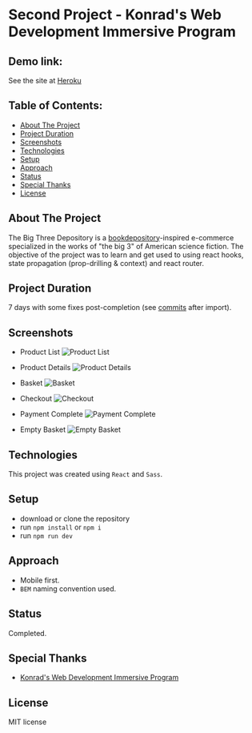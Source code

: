 # Second Project - Konrad's Web Development Immersive Program

## Demo link:
See the site at [Heroku](https://marcialcv-konrad-project2.herokuapp.com/)

## Table of Contents:

- [About The Project](#about-the-project)
- [Project Duration](#project-duration)
- [Screenshots](#screenshots)
- [Technologies](#technologies)
- [Setup](#setup)
- [Approach](#approach)
- [Status](#status)
- [Special Thanks](#special-thanks)
- [License](#license)

## About The Project
The Big Three Depository is a [bookdepository](https://www.bookdepository.com/)-inspired e-commerce specialized in the works of "the big 3" of American science fiction. The objective of the project was to learn and get used to using react hooks, state propagation (prop-drilling & context) and react router.

## Project Duration
7 days with some fixes post-completion (see [commits](https://github.com/marcialcarrillo/konrad-project2/commits/master) after import).

## Screenshots

- Product List
![Product List](https://i.imgur.com/59xIeIL.png)

- Product Details
![Product Details](https://i.imgur.com/jqO0eFK.png)

- Basket
![Basket](https://i.imgur.com/FUNSb4e.png)

- Checkout
![Checkout](https://i.imgur.com/ZlbcgV8.png)

- Payment Complete
![Payment Complete](https://i.imgur.com/J21JMd2.png)

- Empty Basket
![Empty Basket](https://i.imgur.com/ZKHBNCk.png)

## Technologies
This project was created using `React` and `Sass`.

## Setup
- download or clone the repository
- run `npm install` or `npm i`
- run `npm run dev`

## Approach
- Mobile first.
- `BEM` naming convention used.

## Status
Completed.

## Special Thanks
- [Konrad's Web Development Immersive Program](https://www.konrad.com/careers/san-jose/web-development-program)

## License
MIT license